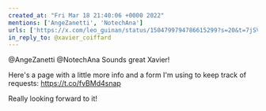 ```yaml
---
created_at: "Fri Mar 18 21:40:06 +0000 2022"
mentions: ['AngeZanetti', 'NotechAna']
urls: ['https://x.com/leo_guinan/status/1504799794786615299?s=20&t=7jSVijSEV704x9fOm2YGrA']
in_reply_to: @xavier_coiffard
---
```


@AngeZanetti @NotechAna Sounds great Xavier!

Here's a page with a little more info and a form I'm using to keep track of requests: https://t.co/fvBMd4snap

Really looking forward to it!